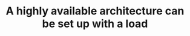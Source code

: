 ---
layout: answer
title: "A highly available architecture can be set up with a load "
blurb: "<p>Availability Zones are completely isolated from each other, and distributed across a distance that makes it unlikely that any natural disaster would imp"
quid: 142
---